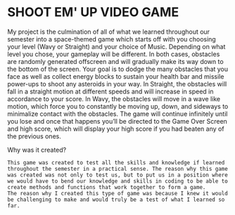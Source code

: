 # SHOOT EM' UP VIDEO GAME

My project is the culmination of all of what we learned throughout our semester into a space-themed game which starts off with you choosing your level (Wavy or Straight) and your choice of Music. Depending on what level you chose, your gameplay will be different. In both cases, obstacles are randomly generated offscreen and will gradually make its way down to the bottom of the screen. Your goal is to dodge the many obstacles that you face as well as collect energy blocks to sustain your health bar and missile power-ups to shoot any asteroids in your way. In Straight, the obstacles will fall in a straight motion at different speeds and will increase in speed in accordance to your score. In Wavy, the obstacles will move in a wave like motion, which force you to constantly be moving up, down, and sideways to minimalize contact with the obstacles. The game will continue infinitely until you lose and once that happens you’ll be directed to the Game Over Screen and high score, which will display your high score if you had beaten any of the previous ones.

Why was it created? 

	This game was created to test all the skills and knowledge if learned throughout the semester in a practical sense. The reason why this game was created was not only to test us, but to put us in a position where we would have to bend our knowledge and skills in coding to be able to create methods and functions that work together to form a game.
	The reason why I created this type of game was because I knew it would be challenging to make and would truly be a test of what I learned so far.  
